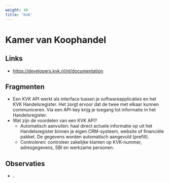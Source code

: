 ```yaml
---
weight: 40
title: 'KvK'
---
```


# Kamer van Koophandel

## Links
- https://developers.kvk.nl/nl/documentation

## Fragmenten
- Een KVK API werkt als interface tussen je softwareapplicaties en het KVK Handelsregister. Het zorgt ervoor dat de twee met elkaar kunnen communiceren. Via een API-key krijg je toegang tot informatie in het Handelsregister.
- Wat zijn de voordelen van een KVK API?
  - Automatisch aanvullen: haal direct actuele informatie op uit het Handelsregister binnen je eigen CRM-systeem, website of financiële pakket. De gegevens worden automatisch aangevuld (prefill).
  - Controleren: controleer zakelijke klanten op KVK-nummer, adresgegevens, SBI en werkzame personen.

## Observaties
- .

